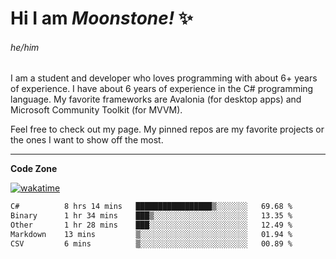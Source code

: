 
<!--
**MoonstoneStudios/MoonstoneStudios** is a ✨ _special_ ✨ repository because its `README.md` (this file) appears on your GitHub profile.

Here are some ideas to get you started:

- 🔭 I’m currently working on ...
- 🌱 I’m currently learning ...
- 👯 I’m looking to collaborate on ...
- 🤔 I’m looking for help with ...
- 💬 Ask me about ...
- 📫 How to reach me: ...
- 😄 Pronouns: ...
- ⚡ Fun fact: ...
-->

# Hi I am _Moonstone!_  ✨
###### he/him

I am a student and developer who loves programming with about 6+ years of experience. 
I have about 6 years of experience in the C# programming language. 
My favorite frameworks are Avalonia (for desktop apps) and Microsoft Community Toolkit (for MVVM).

Feel free to check out my page. My pinned repos are my favorite projects or the ones I want to show off the most. 

---

**Code Zone**


[![wakatime](https://wakatime.com/badge/user/35c755da-7226-42ef-89f9-892c03fbcf7e.svg?style=for-the-badge)](https://wakatime.com/@35c755da-7226-42ef-89f9-892c03fbcf7e)
<!--START_SECTION:waka-->

```txt
C#          8 hrs 14 mins   █████████████████▒░░░░░░░   69.68 %
Binary      1 hr 34 mins    ███▒░░░░░░░░░░░░░░░░░░░░░   13.35 %
Other       1 hr 28 mins    ███░░░░░░░░░░░░░░░░░░░░░░   12.49 %
Markdown    13 mins         ▒░░░░░░░░░░░░░░░░░░░░░░░░   01.94 %
CSV         6 mins          ▒░░░░░░░░░░░░░░░░░░░░░░░░   00.89 %
```

<!--END_SECTION:waka-->
